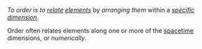 *To order* is *to [relate](https://github.com/gcassel/Modular-Organization-Terminology/blob/master/terms/relationship.md) [elements](https://github.com/gcassel/Modular-Organization-Terminology/blob/master/terms/element.md)* by *arranging them* within a *[specific](https://github.com/gcassel/Modular-Organization-Terminology/blob/master/terms/specific.md) [dimension](https://github.com/gcassel/Modular-Organization-Terminology/blob/master/terms/dimension.md)*.

Order often relates elements along one or more of the [spacetime](https://github.com/gcassel/Modular-Organization-Terminology/blob/master/terms/spacetime.md) dimensions, or *numerically*.
